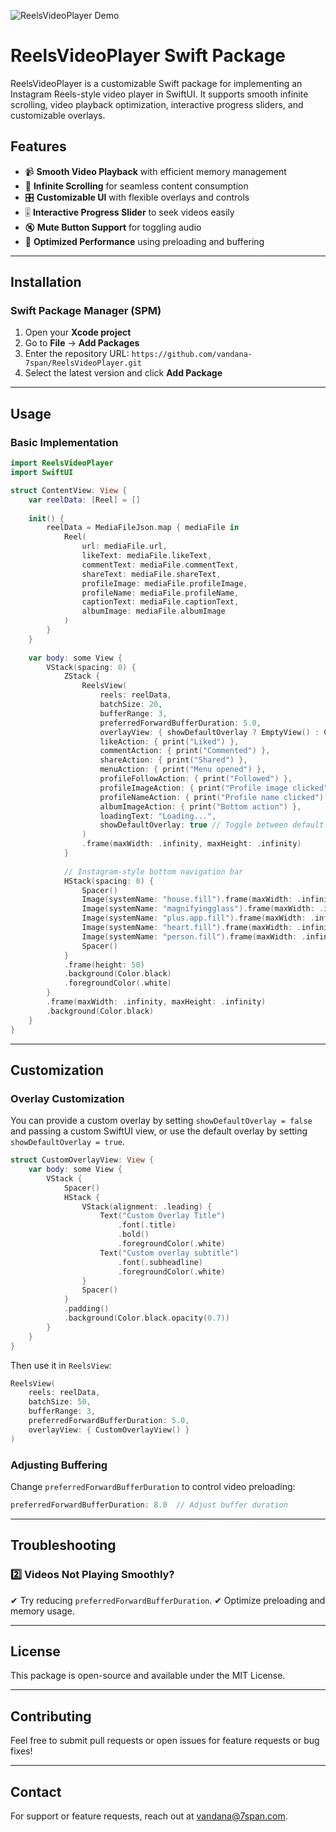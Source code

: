 ![ReelsVideoPlayer Demo](ReelVideoPlayer-4.gif)

# ReelsVideoPlayer Swift Package

ReelsVideoPlayer is a customizable Swift package for implementing an Instagram Reels-style video player in SwiftUI. It supports smooth infinite scrolling, video playback optimization, interactive progress sliders, and customizable overlays.

## Features

- 📹 **Smooth Video Playback** with efficient memory management
- 🔄 **Infinite Scrolling** for seamless content consumption
- 🎛 **Customizable UI** with flexible overlays and controls
- 🎚 **Interactive Progress Slider** to seek videos easily
- 🔇 **Mute Button Support** for toggling audio
- 🚀 **Optimized Performance** using preloading and buffering

---

## Installation

### Swift Package Manager (SPM)

1. Open your **Xcode project**
2. Go to **File** → **Add Packages**
3. Enter the repository URL: `https://github.com/vandana-7span/ReelsVideoPlayer.git`
4. Select the latest version and click **Add Package**

---

## Usage

### Basic Implementation

```swift
import ReelsVideoPlayer
import SwiftUI

struct ContentView: View {
    var reelData: [Reel] = []
    
    init() {
        reelData = MediaFileJson.map { mediaFile in
            Reel(
                url: mediaFile.url,
                likeText: mediaFile.likeText,
                commentText: mediaFile.commentText,
                shareText: mediaFile.shareText,
                profileImage: mediaFile.profileImage,
                profileName: mediaFile.profileName,
                captionText: mediaFile.captionText,
                albumImage: mediaFile.albumImage
            )
        }
    }
    
    var body: some View {
        VStack(spacing: 0) {
            ZStack {
                ReelsView(
                    reels: reelData,
                    batchSize: 20,
                    bufferRange: 3,
                    preferredForwardBufferDuration: 5.0,
                    overlayView: { showDefaultOverlay ? EmptyView() : CustomOverlayView() },
                    likeAction: { print("Liked") },
                    commentAction: { print("Commented") },
                    shareAction: { print("Shared") },
                    menuAction: { print("Menu opened") },
                    profileFollowAction: { print("Followed") },
                    profileImageAction: { print("Profile image clicked") },
                    profileNameAction: { print("Profile name clicked") },
                    albumImageAction: { print("Bottom action") },
                    loadingText: "Loading...",
                    showDefaultOverlay: true // Toggle between default and custom overlay
                )
                .frame(maxWidth: .infinity, maxHeight: .infinity)
            }
            
            // Instagram-style bottom navigation bar
            HStack(spacing: 0) {
                Spacer()
                Image(systemName: "house.fill").frame(maxWidth: .infinity)
                Image(systemName: "magnifyingglass").frame(maxWidth: .infinity)
                Image(systemName: "plus.app.fill").frame(maxWidth: .infinity)
                Image(systemName: "heart.fill").frame(maxWidth: .infinity)
                Image(systemName: "person.fill").frame(maxWidth: .infinity)
                Spacer()
            }
            .frame(height: 50)
            .background(Color.black)
            .foregroundColor(.white)
        }
        .frame(maxWidth: .infinity, maxHeight: .infinity)
        .background(Color.black)
    }
}
```

---
## Customization

### Overlay Customization

You can provide a custom overlay by setting `showDefaultOverlay = false` and passing a custom SwiftUI view, or use the default overlay by setting `showDefaultOverlay = true`.

```swift
struct CustomOverlayView: View {
    var body: some View {
        VStack {
            Spacer()
            HStack {
                VStack(alignment: .leading) {
                    Text("Custom Overlay Title")
                        .font(.title)
                        .bold()
                        .foregroundColor(.white)
                    Text("Custom overlay subtitle")
                        .font(.subheadline)
                        .foregroundColor(.white)
                }
                Spacer()
            }
            .padding()
            .background(Color.black.opacity(0.7))
        }
    }
}
```

Then use it in `ReelsView`:

```swift
ReelsView(
    reels: reelData,
    batchSize: 50,
    bufferRange: 3,
    preferredForwardBufferDuration: 5.0,
    overlayView: { CustomOverlayView() }
)
```

### Adjusting Buffering

Change `preferredForwardBufferDuration` to control video preloading:

```swift
preferredForwardBufferDuration: 8.0  // Adjust buffer duration
```
---

## Troubleshooting

### 2️⃣ Videos Not Playing Smoothly?

✔ Try reducing `preferredForwardBufferDuration`. ✔ Optimize preloading and memory usage.

---

## License

This package is open-source and available under the MIT License.

---

## Contributing

Feel free to submit pull requests or open issues for feature requests or bug fixes!

---

## Contact

For support or feature requests, reach out at [vandana@7span.com](mailto\:vandana@7span.com).

